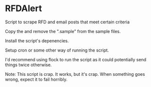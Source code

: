 # RFDAlert
Script to scrape RFD and email posts that meet certain criteria

Copy the and remove the ".sample" from the sample files.

Install the script's depenencies.

Setup cron or some other way of running the script.

I'd recommend using flock to run the script as it could potentially send things twice otherwise.

Note: This script is crap. It works, but it's crap.
When something goes wrong, expect it to fail horribly.
